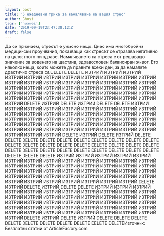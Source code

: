```yaml
---
layout: post
title: '5 ежедневни трика за намаляване на вашия стрес'
author: Ghost
tags: ['huawei']
date: '2019-09-19T23:47:38.121Z'
draft: false
---
```


Да си признаем, стресът е ужасно нещо. Днес има многобройни медицински проучвания, показващи как стресът се отразява негативно на цялостното ни здраве. Намаляването на стреса е от решаващо значение за воденето на щастлив, здравословен балансиран живот. Ето няколко неща, които можете да правите всеки ден, за да намалите драстично стреса си.DELETE DELETE ИЗТРИЙ ИЗТРИЙ ИЗТРИЙ ИЗТРИЙ ИЗТРИЙ ИЗТРИЙ ИЗТРИЙ ИЗТРИЙ ИЗТРИЙ ИЗТРИЙ ИЗТРИЙ ИЗТРИЙ ИЗТРИЙ ИЗТРИЙ ИЗТРИЙ ИЗТРИЙ ИЗТРИЙ ИЗТРИЙ ИЗТРИЙ ИЗТРИЙ ИЗТРИЙ ИЗТРИЙ ИЗТРИЙ ИЗТРИЙ ИЗТРИЙ ИЗТРИЙ ИЗТРИЙ ИЗТРИЙ ИЗТРИЙ ИЗТРИЙ ИЗТРИЙ ИЗТРИЙ ИЗТРИЙ ИЗТРИЙ ИЗТРИЙ ИЗТРИЙ ИЗТРИЙ ИЗТРИЙ ИЗТРИЙ ИЗТРИЙ ИЗТРИЙ ИЗТРИЙ ИЗТРИЙ ИЗТРИЙ DELETE ИЗТРИЙ DELETE ИЗТРИЙ DELETE DELETE ИЗТРИЙ ИЗТРИЙ ИЗТРИЙ ИЗТРИЙ ИЗТРИЙ ИЗТРИЙ ИЗТРИЙ ИЗТРИЙ ИЗТРИЙ ИЗТРИЙ ИЗТРИЙ ИЗТРИЙ ИЗТРИЙ ИЗТРИЙ ИЗТРИЙ ИЗТРИЙ ИЗТРИЙ ИЗТРИЙ ИЗТРИЙ ИЗТРИЙ ИЗТРИЙ ИЗТРИЙ ИЗТРИЙ ИЗТРИЙ ИЗТРИЙ ИЗТРИЙ ИЗТРИЙ ИЗТРИЙ ИЗТРИЙ ИЗТРИЙ ИЗТРИЙ ИЗТРИЙ ИЗТРИЙ ИЗТРИЙ ИЗТРИЙ ИЗТРИЙ ИЗТРИЙ ИЗТРИЙ ИЗТРИЙ ИЗТРИЙ ИЗТРИЙ ИЗТРИЙ ИЗТРИЙ ИЗТРИЙ DELETE ИЗТРИЙ DELETE ИЗТРИЙ DELETE DELETE DELETE DELETE DELETE DELETE DELETE DELETE DELETE DELETE DELETE DELETE DELETE DELETE DELETE DELETE DELETE DELETE DELETE DELETE DELETE DELETE DELETE DELETE DELETE DELETE DELETE DELETE DELETE DELETE DELETE ИЗТРИЙ ИЗТРИЙ ИЗТРИЙ ИЗТРИЙ ИЗТРИЙ ИЗТРИЙ ИЗТРИЙ ИЗТРИЙ ИЗТРИЙ ИЗТРИЙ ИЗТРИЙ ИЗТРИЙ ИЗТРИЙ ИЗТРИЙ ИЗТРИЙ ИЗТРИЙ ИЗТРИЙ ИЗТРИЙ ИЗТРИЙ ИЗТРИЙ ИЗТРИЙ ИЗТРИЙ ИЗТРИЙ ИЗТРИЙ ИЗТРИЙ ИЗТРИЙ ИЗТРИЙ ИЗТРИЙ ИЗТРИЙ ИЗТРИЙ ИЗТРИЙ ИЗТРИЙ ИЗТРИЙ ИЗТРИЙ ИЗТРИЙ ИЗТРИЙ ИЗТРИЙ ИЗТРИЙ ИЗТРИЙ ИЗТРИЙ ИЗТРИЙ ИЗТРИЙ ИЗТРИЙ ИЗТРИЙ DELETE ИЗТРИЙ DELETE ИЗТРИЙ DELETE DELETE ИЗТРИЙ ИЗТРИЙ ИЗТРИЙ ИЗТРИЙ ИЗТРИЙ ИЗТРИЙ ИЗТРИЙ ИЗТРИЙ ИЗТРИЙ ИЗТРИЙ ИЗТРИЙ ИЗТРИЙ ИЗТРИЙ ИЗТРИЙ ИЗТРИЙ ИЗТРИЙ ИЗТРИЙ ИЗТРИЙ ИЗТРИЙ ИЗТРИЙ ИЗТРИЙ ИЗТРИЙ ИЗТРИЙ ИЗТРИЙ ИЗТРИЙ ИЗТРИЙ ИЗТРИЙ ИЗТРИЙ ИЗТРИЙ ИЗТРИЙ ИЗТРИЙ ИЗТРИЙ ИЗТРИЙ ИЗТРИЙ ИЗТРИЙ ИЗТРИЙ ИЗТРИЙ ИЗТРИЙ ИЗТРИЙ ИЗТРИЙ ИЗТРИЙ ИЗТРИЙ ИЗТРИЙ ИЗТРИЙ DELETE ИЗТРИЙ DELETE ИЗТРИЙ DELETE DELETE DELETE DELETE DELETE DELETE DELETE DELETE DELETE DELETEИзточник: Безплатни статии от ArticleFactory.com
